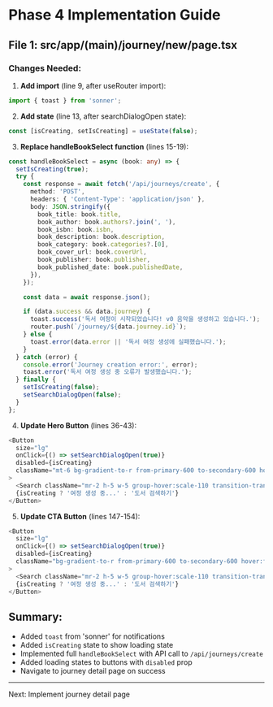# Phase 4 Implementation Guide

## File 1: src/app/(main)/journey/new/page.tsx

### Changes Needed:

1. **Add import** (line 9, after useRouter import):
```typescript
import { toast } from 'sonner';
```

2. **Add state** (line 13, after searchDialogOpen state):
```typescript
const [isCreating, setIsCreating] = useState(false);
```

3. **Replace handleBookSelect function** (lines 15-19):
```typescript
const handleBookSelect = async (book: any) => {
  setIsCreating(true);
  try {
    const response = await fetch('/api/journeys/create', {
      method: 'POST',
      headers: { 'Content-Type': 'application/json' },
      body: JSON.stringify({
        book_title: book.title,
        book_author: book.authors?.join(', '),
        book_isbn: book.isbn,
        book_description: book.description,
        book_category: book.categories?.[0],
        book_cover_url: book.coverUrl,
        book_publisher: book.publisher,
        book_published_date: book.publishedDate,
      }),
    });

    const data = await response.json();

    if (data.success && data.journey) {
      toast.success('독서 여정이 시작되었습니다! v0 음악을 생성하고 있습니다.');
      router.push(`/journey/${data.journey.id}`);
    } else {
      toast.error(data.error || '독서 여정 생성에 실패했습니다.');
    }
  } catch (error) {
    console.error('Journey creation error:', error);
    toast.error('독서 여정 생성 중 오류가 발생했습니다.');
  } finally {
    setIsCreating(false);
    setSearchDialogOpen(false);
  }
};
```

4. **Update Hero Button** (lines 36-43):
```typescript
<Button
  size="lg"
  onClick={() => setSearchDialogOpen(true)}
  disabled={isCreating}
  className="mt-6 bg-gradient-to-r from-primary-600 to-secondary-600 hover:from-primary-700 hover:to-secondary-700 shadow-lg hover:shadow-xl transition-all group disabled:opacity-50"
>
  <Search className="mr-2 h-5 w-5 group-hover:scale-110 transition-transform" />
  {isCreating ? '여정 생성 중...' : '도서 검색하기'}
</Button>
```

5. **Update CTA Button** (lines 147-154):
```typescript
<Button
  size="lg"
  onClick={() => setSearchDialogOpen(true)}
  disabled={isCreating}
  className="bg-gradient-to-r from-primary-600 to-secondary-600 hover:from-primary-700 hover:to-secondary-700 shadow-lg group disabled:opacity-50"
>
  <Search className="mr-2 h-5 w-5 group-hover:scale-110 transition-transform" />
  {isCreating ? '여정 생성 중...' : '도서 검색하기'}
</Button>
```

## Summary:
- Added `toast` from 'sonner' for notifications
- Added `isCreating` state to show loading state
- Implemented full `handleBookSelect` with API call to `/api/journeys/create`
- Added loading states to buttons with `disabled` prop
- Navigate to journey detail page on success

---

Next: Implement journey detail page

